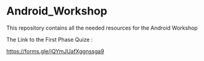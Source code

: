 # Android_Workshop
This repository contains all the needed resources for the Android Workshop


The Link to the First Phase Quize :

https://forms.gle/jQYmJUafXggnssga9
